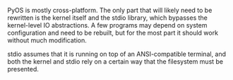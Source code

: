 PyOS is mostly cross-platform. The only part that will likely need to be rewritten is the kernel itself and the stdio library, which bypasses the kernel-level IO abstractions. A few programs may depend on system configuration and need to be rebuilt, but for the most part it should work without much modification.

stdio assumes that it is running on top of an ANSI-compatible terminal, and both the kernel and stdio rely on a certain way that the filesystem must be presented.

